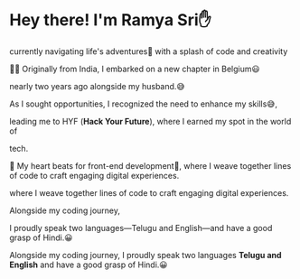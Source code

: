 # Hey there! I'm Ramya Sri✋

currently navigating life's adventures🤩 with a splash of code and creativity

🙋‍♀️ Originally from India, I embarked on a new chapter in Belgium😃

nearly two years ago alongside my husband.😅

As I sought opportunities, I recognized the need to enhance my skills😅,

leading me to HYF (**Hack Your Future**), where I earned my spot in the world of

tech.

🌟 My heart beats for front-end development🌟, where I weave together lines of
code to craft engaging digital experiences.

where I weave together lines of code to craft engaging digital experiences.

Alongside my coding journey,

I proudly speak two languages—Telugu and English—and have a good grasp of
Hindi.😀

Alongside my coding journey, I proudly speak two languages **Telugu and
English** and have a good grasp of Hindi.😀